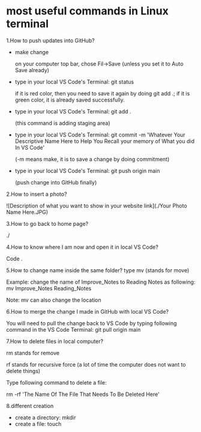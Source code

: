 # most useful commands in Linux terminal

1.How to push updates into GitHub?

- make change

  on your computer top bar, chose Fil->Save (unless you set it to Auto Save already)

- type in your local VS Code's Terminal: git status
  
  if it is red color, then you need to save it again by doing git add .; if it is green color, it is already saved successfully.

- type in your local VS Code's Terminal: git add .

  (this command is adding staging area)

- type in your local VS Code's Terminal: git commit -m 'Whatever Your Descriptive Name Here to Help You Recall your memory of What you did In VS Code'

  (-m means make, it is to save a change by doing commitment)

- type in your local VS Code's Terminal: git push origin main

  (push change into GitHub finally)

2.How to insert a photo?

  ![Description of what you want to show in your website link](./Your Photo Name Here.JPG)

3.How to go back to home page?
  
  ./

4.How to know where I am now and open it in local VS Code?
  
  Code .

5.How to change name inside the same folder?
type mv (stands for move)

Example: change the name of Improve_Notes to Reading Notes as following:
mv Improve_Notes Reading_Notes

Note: mv can also change the location

6.How to merge the change I made in GitHub with local VS Code?

You will need to pull the change back to VS Code by typing following command in the VS Code Terminal: 
git pull origin main

7.How to delete files in local computer?

rm stands for remove

rf stands for recursive force (a lot of time the computer does not want to delete things)

Type following command to delete a file:

rm -rf 'The Name Of The File That Needs To Be Deleted Here'

8.different creation
  - create a directory: mkdir
  - create a file: touch
